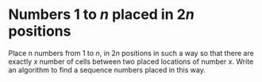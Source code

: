 # Numbers 1 to $n$ placed in $2n$ positions

Place n numbers from 1 to $n$, in $2n$ positions in such a way so that there are exactly $x$ number of cells between two placed locations of number $x$. Write an algorithm to find a sequence numbers placed in this way.
